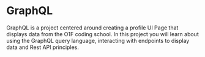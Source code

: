 # GraphQL

GraphQL is a project centered around creating a profile UI Page that displays data from the O1F coding school. In this project you will learn about using the GraphQL query language, interacting with endpoints to display data and Rest API principles. 